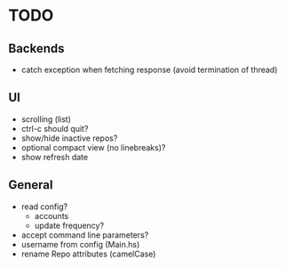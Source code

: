 # TODO

## Backends
* catch exception when fetching response
  (avoid termination of thread)

## UI
 * scrolling (list)
 * ctrl-c should quit?
 * show/hide inactive repos?
 * optional compact view (no linebreaks)?
 * show refresh date

## General
* read config?
  - accounts
  - update frequency?
* accept command line parameters?
* username from config (Main.hs)
* rename Repo attributes (camelCase)
